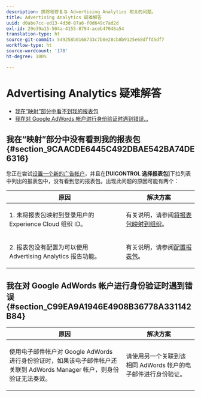 ```yaml
---
description: 排除和修复与 Advertising Analytics 相关的问题。
title: Advertising Analytics 疑难解答
uuid: d0abe7cc-ed13-4d3d-87a6-f0d649c7ad2d
exl-id: 29e39a15-504a-4155-8794-aceb47046a54
translation-type: ht
source-git-commit: 549258b0168733c7b0e28cb8b9125e68dffd5df7
workflow-type: ht
source-wordcount: '178'
ht-degree: 100%

---
```


# Advertising Analytics 疑难解答

* [我在“映射”部分中看不到我的报表包](/help/integrate/c-advertising-analytics/c-adanalytics-workflow/aa-troubleshooting.md#section_9CAACDE6445C492DBAE542BA74DE6316)
* [我在对 Google AdWords 帐户进行身份验证时遇到错误...](/help/integrate/c-advertising-analytics/c-adanalytics-workflow/aa-troubleshooting.md#section_C99EA9A1946E4908B36778A331142B84)

## 我在“映射”部分中没有看到我的报表包 {#section_9CAACDE6445C492DBAE542BA74DE6316}

您正在尝试[设置一个新的广告帐户](/help/integrate/c-advertising-analytics/c-adanalytics-workflow/aa-create-ad-account.md)，并且在&#x200B;**[!UICONTROL 选择报表包]**&#x200B;下拉列表中列出的报表包中，没有看到您的报表包。出现此问题的原因可能有两个：

<table id="table_271D7E817B4C44818717A47C3223E592"> 
 <thead> 
  <tr> 
   <th colname="col1" class="entry"> 原因 </th> 
   <th colname="col2" class="entry"> 解决方案 </th> 
  </tr>
 </thead>
 <tbody> 
  <tr> 
   <td colname="col1"> <p>1. 未将报表包映射到登录用户的 Experience Cloud 组织 ID。 </p> </td> 
   <td colname="col2"> <p>有关说明，请参阅<a href="https://docs.adobe.com/content/help/zh-Hans/core-services/interface/about-core-services/report-suite-mapping.html"  >将报表包映射到组织</a>。 </p> </td> 
  </tr> 
  <tr> 
   <td colname="col1"> <p>2. 报表包没有配置为可以使用 Advertising Analytics 报告功能。 </p> </td> 
   <td colname="col2"> <p>有关说明，请参阅<a href="/help/integrate/c-advertising-analytics/c-adanalytics-workflow/aa-provision-rs.md"  >配置报表包</a>。 </p> </td> 
  </tr> 
 </tbody> 
</table>

## 我在对 Google AdWords 帐户进行身份验证时遇到错误 {#section_C99EA9A1946E4908B36778A331142B84}

<table id="table_F1C1192BF40C43CE8600B1BB417A7269"> 
 <thead> 
  <tr> 
   <th colname="col1" class="entry"> 原因 </th> 
   <th colname="col2" class="entry"> 解决方案 </th> 
  </tr>
 </thead>
 <tbody> 
  <tr> 
   <td colname="col1"> <p>使用电子邮件帐户对 Google AdWords 进行身份验证时，如果该电子邮件帐户还关联到 AdWords Manager 帐户，则身份验证无法奏效。 </p> </td> 
   <td colname="col2"> <p>请使用另一个关联到该相同 AdWords 帐户的电子邮件进行身份验证。 </p> </td> 
  </tr> 
 </tbody> 
</table>

